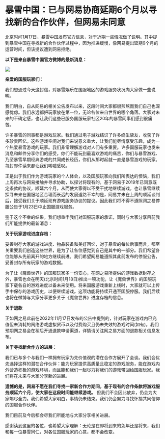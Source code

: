 # 暴雪中国：已与网易协商延期6个月以寻找新的合作伙伴，但网易未同意

北京时间1月17日，暴雪中国发布官方信息，对于近期一些情况做了说明。其中提到暴雪中国在寻找新的合作伙伴过程中，因为推进缓慢，像网易提出延期6个月的运营时间，但该提议遭到网易拒绝。

**以下是来自暴雪中国官方微博的最新消息：**

![](https://inews.gtimg.com/news_bt/OYEXRqLfQLmE7iMRSNQrtIAGX11OK2TFFk5Ah3qAOKA0gAA/1000)

**亲爱的国服玩家们：**

我们想通过今天这封信，对暴雪娱乐在国服地区的游戏服务状况向大家做一些说明。

我们明白，自从网易的相关公告发布以来，这段时间大家都很煎熬而我们自己也深感忧虑。我们永远都把玩家放在第一位，无论各位来自世界的哪个角落。大家对未来的不确定感，也让我们这些已服务国服玩家社区20年的暴雪同事们感到很痛苦。

许多暴雪的同事都是游戏玩家。我们通过电子游戏结识了许多终生挚友，收获了许多珍贵回忆。这些游戏空间对我们来说意义重大，让我们能尽情享受乐趣，成为一个热爱暴雪游戏的玩家。我们非常理解游戏对人们有多重要。许多国服玩家也发来消息和邮件分享你们的感受，你们不能玩到最喜欢游戏的痛苦，你们与暴雪游戏、乃至暴雪早期经典游戏的共同成长经历，你们从那时起就一直是暴雪游戏的玩家。每封邮件读来都让我们唏嘘感叹。

正是出于我们作为游戏玩家的个人体会，以及国服玩家向我们所表达的懊恼，我们上周再次与网易接触并寻求协助，以探讨将现有的，基于网易于2019年已同意既定条款的协议，顺延六个月，从而使大家得以不受干扰地继续游戏，也让暴雪继续探寻未来在国服地区合理而长远的发展道路不幸的是，网易并未在上周的顺延谈判后，接受我们关于顺延现有游戏服务协议的提议。因此我们将不得不遵照网之易停服公告于1月23日中止国服游戏服务。

鉴于这个不幸的结果，我们想重申我们对国服玩家的承诺，同时与大家分享目前我们所能提供的最新消息：

**关于玩家游戏进度存档：**

妥善封存大家的游戏进度、物品装备和美好回忆，对于暴雪的每位后事而言，都至关重要我们创造这些世界，是为了让各位感觉到自己是其中的一部分。我们希望各位能够从先前离开的地方继续前进。我们希望网易能遵照其此前发布的停服公告，妥善封存所有玩家的游戏数据。

为了让《魔兽世界》的国服玩家多一份安心，在网之易所提供的游戏数据封存之外，暴雪也会在明天(北京时间1月18日)推出一项功能，让《魔兽世界》的国服玩家下载各自的游戏进度以备未来使用。将来国服游戏重新上线时，大家就可以上传手中保存的游戏历史，以便继续游戏。这项功能将持续开通至国服停服。我们后续也将在微博与大家分享更多关于《魔兽世界》进度存档的信息。

**关于退款**

正如网之易此前在2022年11月17日发布的公告中提到的，针对玩家在游戏内已充值但未消耗的网络游戏虚拟货币以及付费购买且仍未失效的游戏时间(如有)，我们预期网之易会在稍后开通退款申请渠道，详情请关注网之易方面的退款相关信息发布。

**关于寻找新合作方的进展：**

我们已与多个与我们一样拥有玩家为先价值观的潜在合作方展开了会谈。我们会优先选择这样的潜在合作伙伴：能为玩家提供高质量且稳定的游戏服务，能在游戏内外营造积极的游戏环境，而且能和我们一起尽力将我们的游戏带回给国服玩家。我们将在未来与大家分享新的进展。

**遗憾的是，网易不愿在我们寻找一家新合作方期间，基于现有的合作条款将游戏服务顺延六个月，使大家在这段时间能继续游戏。**
但我们不会因此放弃，仍会为大家竭尽全力。我们希望大家明白，事情仍未结束。我们仍会努力寻找怀揣共同信仰的国服合作伙伴。

我们目前及今后都会尽我们所能地与大家分享相关进展。

感谢读到这里的各位，也希望大家理解：无论是在即将到来的免年还是将来，我们和每一位暴雪同仁，对各位国服玩家的心意，都不会改变。

